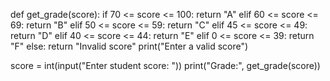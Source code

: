 def get_grade(score):
    if 70 <= score <= 100:
        return "A"
    elif 60 <= score <= 69:
        return "B"
    elif 50 <= score <= 59:
        return "C"
    elif 45 <= score <= 49:
        return "D"
    elif 40 <= score <= 44:
        return "E"
    elif 0 <= score <= 39:
        return "F"
    else:
        return "Invalid score"
        print("Enter a valid score")
        
score = int(input("Enter student score: "))
print("Grade:", get_grade(score))
